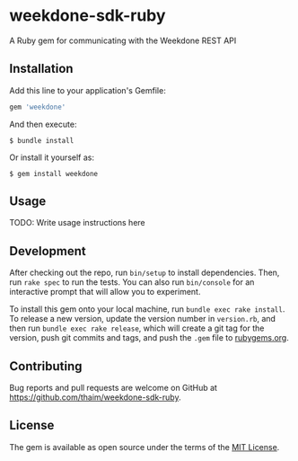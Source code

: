 # weekdone-sdk-ruby
A Ruby gem for communicating with the Weekdone REST API

## Installation

Add this line to your application's Gemfile:

```ruby
gem 'weekdone'
```

And then execute:

    $ bundle install

Or install it yourself as:

    $ gem install weekdone

## Usage

TODO: Write usage instructions here

## Development

After checking out the repo, run `bin/setup` to install dependencies. Then, run `rake spec` to run the tests. You can also run `bin/console` for an interactive prompt that will allow you to experiment.

To install this gem onto your local machine, run `bundle exec rake install`. To release a new version, update the version number in `version.rb`, and then run `bundle exec rake release`, which will create a git tag for the version, push git commits and tags, and push the `.gem` file to [rubygems.org](https://rubygems.org).

## Contributing

Bug reports and pull requests are welcome on GitHub at https://github.com/thaim/weekdone-sdk-ruby.


## License

The gem is available as open source under the terms of the [MIT License](https://opensource.org/licenses/MIT).

